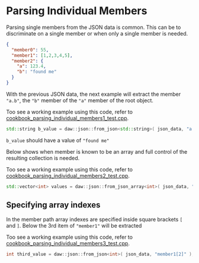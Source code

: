 # Parsing Individual Members
Parsing single members from the JSON data is common.  This can be to discriminate on a single member or when only a single member is needed.

```json
{
  "member0": 55,
  "member1": [1,2,3,4,5],
  "member2": {
    "a": 123.4,
    "b": "found me"
  }
}
```

With the previous JSON data, the next example will extract the member `"a.b"`, the `"b"` member of the `"a"` member of the root object.

Too see a working example using this code, refer to [cookbook_parsing_individual_members1_test.cpp](../tests/cookbook_parsing_individual_members1_test.cpp). 
```c++
std::string b_value = daw::json::from_json<std::string>( json_data, "a.b" );
```

`b_value` should have a value of `"found me"`


Below shows when member is known to be an array and full control of the resulting collection is needed.

Too see a working example using this code, refer to [cookbook_parsing_individual_members2_test.cpp](../tests/cookbook_parsing_individual_members2_test.cpp). 
```c++
std::vector<int> values = daw::json::from_json_array<int>( json_data, "member1" );
```

## Specifying array indexes

In the member path array indexes are specified inside square brackets `[` and `]`.  Below the 3rd item of `"member1"` will be extracted 

Too see a working example using this code, refer to [cookbook_parsing_individual_members3_test.cpp](../tests/cookbook_parsing_individual_members3_test.cpp). 
```c++
int third_value = daw::json::from_json<int>( json_data, "member1[2]" );
```